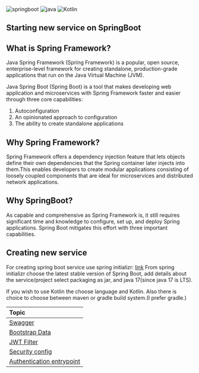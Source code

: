 ![springboot](https://user-images.githubusercontent.com/20155657/131171981-51609bcc-13a5-4108-a658-4687f8ddbdbe.png)
![java](https://user-images.githubusercontent.com/20155657/131172025-09154fcf-3160-4fb2-bb40-2fd2764ae43c.png)
![Kotlin](https://user-images.githubusercontent.com/20155657/131172745-686cd077-0a2d-4535-8e2f-8fa421008d4c.png)

## Starting new service on SpringBoot

## What is Spring Framework?

Java Spring Framework (Spring Framework) is a popular, open source, enterprise-level framework for creating standalone, production-grade applications that run on the Java Virtual Machine (JVM).

Java Spring Boot (Spring Boot) is a tool that makes developing web application and microservices with Spring Framework faster and easier through three core capabilities:

1. Autoconfiguration
2. An opinionated approach to configuration
3. The ability to create standalone applications

## Why Spring Framework?

Spring Framework offers a dependency injection feature that lets objects define their own dependencies that the Spring container later injects into them.This enables developers to create modular applications consisting of loosely coupled components that are ideal for microservices and distributed network applications.

## Why SpringBoot?

As capable and comprehensive as Spring Framework is, it still requires significant time and knowledge to configure, set up, and deploy Spring applications. Spring Boot mitigates this effort with three important capabilities.

## Creating new service

For creating spring boot service use spring initializr: [link](https://start.spring.io)
From spring initializr choose the latest stable version of Spring Boot, add details about the service/project select packaging as jar, and java 17(since java 17 is LTS).

If you wish to use Kotlin the choose language and Kotlin.
Also there is choice to choose between maven or gradle build system.(I prefer gradle.)

| Topic             |
| :---------------- |
| [Swagger]()       |
| [Bootstrap Data]() |
| [JWT Filter]() |
| [Security config]() |
| [Authentication entrypoint]() |
